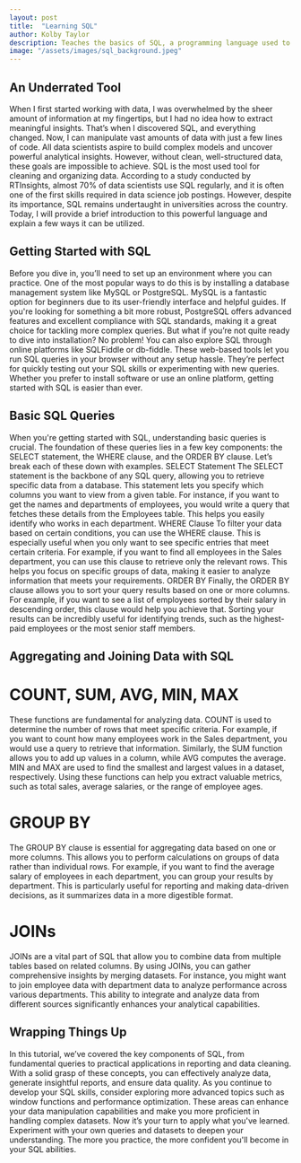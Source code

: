 ```yaml
---
layout: post
title:  "Learning SQL"
author: Kolby Taylor
description: Teaches the basics of SQL, a programming language used to gather and organize data.   
image: "/assets/images/sql_background.jpeg"
---
```


## An Underrated Tool
When I first started working with data, I was overwhelmed by the sheer amount of information at my fingertips, but I had no idea how to extract meaningful insights. That’s when I discovered SQL, and everything changed. Now, I can manipulate vast amounts of data with just a few lines of code.
All data scientists aspire to build complex models and uncover powerful analytical insights. However, without clean, well-structured data, these goals are impossible to achieve. SQL is the most used tool for cleaning and organizing data.
According to a study conducted by RTInsights, almost 70% of data scientists use SQL regularly, and it is often one of the first skills required in data science job postings. However, despite its importance, SQL remains undertaught in universities across the country. Today, I will provide a brief introduction to this powerful language and explain a few ways it can be utilized.
 
## Getting Started with SQL
Before you dive in, you’ll need to set up an environment where you can practice. One of the most popular ways to do this is by installing a database management system like MySQL or PostgreSQL. MySQL is a fantastic option for beginners due to its user-friendly interface and helpful guides. If you're looking for something a bit more robust, PostgreSQL offers advanced features and excellent compliance with SQL standards, making it a great choice for tackling more complex queries.
But what if you’re not quite ready to dive into installation? No problem! You can also explore SQL through online platforms like SQLFiddle or db-fiddle. These web-based tools let you run SQL queries in your browser without any setup hassle. They’re perfect for quickly testing out your SQL skills or experimenting with new queries. Whether you prefer to install software or use an online platform, getting started with SQL is easier than ever.
 
## Basic SQL Queries
When you're getting started with SQL, understanding basic queries is crucial. The foundation of these queries lies in a few key components: the SELECT statement, the WHERE clause, and the ORDER BY clause. Let’s break each of these down with examples.
SELECT Statement
The SELECT statement is the backbone of any SQL query, allowing you to retrieve specific data from a database. This statement lets you specify which columns you want to view from a given table. For instance, if you want to get the names and departments of employees, you would write a query that fetches these details from the Employees table. This helps you easily identify who works in each department.
WHERE Clause
To filter your data based on certain conditions, you can use the WHERE clause. This is especially useful when you only want to see specific entries that meet certain criteria. For example, if you want to find all employees in the Sales department, you can use this clause to retrieve only the relevant rows. This helps you focus on specific groups of data, making it easier to analyze information that meets your requirements.
ORDER BY
Finally, the ORDER BY clause allows you to sort your query results based on one or more columns. For example, if you want to see a list of employees sorted by their salary in descending order, this clause would help you achieve that. Sorting your results can be incredibly useful for identifying trends, such as the highest-paid employees or the most senior staff members.
 
## Aggregating and Joining Data with SQL
# COUNT, SUM, AVG, MIN, MAX
These functions are fundamental for analyzing data. COUNT is used to determine the number of rows that meet specific criteria. For example, if you want to count how many employees work in the Sales department, you would use a query to retrieve that information. Similarly, the SUM function allows you to add up values in a column, while AVG computes the average. MIN and MAX are used to find the smallest and largest values in a dataset, respectively. Using these functions can help you extract valuable metrics, such as total sales, average salaries, or the range of employee ages.

# GROUP BY
The GROUP BY clause is essential for aggregating data based on one or more columns. This allows you to perform calculations on groups of data rather than individual rows. For example, if you want to find the average salary of employees in each department, you can group your results by department. This is particularly useful for reporting and making data-driven decisions, as it summarizes data in a more digestible format.

# JOINs
JOINs are a vital part of SQL that allow you to combine data from multiple tables based on related columns. By using JOINs, you can gather comprehensive insights by merging datasets. For instance, you might want to join employee data with department data to analyze performance across various departments. This ability to integrate and analyze data from different sources significantly enhances your analytical capabilities.
 
## Wrapping Things Up
In this tutorial, we’ve covered the key components of SQL, from fundamental queries to practical applications in reporting and data cleaning. With a solid grasp of these concepts, you can effectively analyze data, generate insightful reports, and ensure data quality.
As you continue to develop your SQL skills, consider exploring more advanced topics such as window functions and performance optimization. These areas can enhance your data manipulation capabilities and make you more proficient in handling complex datasets.
Now it’s your turn to apply what you've learned. Experiment with your own queries and datasets to deepen your understanding. The more you practice, the more confident you'll become in your SQL abilities.
